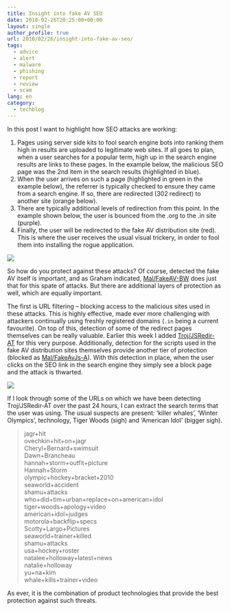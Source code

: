 ```yaml
---
title: Insight into fake AV SEO
date: 2010-02-26T20:25:00+00:00
layout: single
author_profile: true
url: 2010/02/26/insight-into-fake-av-seo/
tags:
  - advice
  - alert
  - malware
  - phishing
  - report
  - review
  - scam
lang: en
category: 
  - techblog
---
```

In this post I want to highlight how SEO attacks are working:

  1. Pages using server side kits to fool search engine bots into ranking them high in results are uploaded to legitimate web sites. If all goes to plan, when a user searches for a popular term, high up in the search engine results are links to these pages. In the example below, the malicious SEO page was the 2nd item in the search results (highlighted in blue).
  2. When the user arrives on such a page (highlighted in green in the example below), the referrer is typically checked to ensure they came from a search engine. If so, there are redirected (302 redirect) to another site (orange below).
  3. There are typically additional levels of redirection from this point. In the example shown below, the user is bounced from the .org to the .in site (purple).
  4. Finally, the user will be redirected to the fake AV distribution site (red). This is where the user receives the usual visual trickery, in order to fool them into installing the rogue application.

[![](http://4.bp.blogspot.com/_vaUVXcmC3OI/S4gme8XaQcI/AAAAAAAABBk/njEBqA2qxsc/s640/seo_fake2.jpg)](http://4.bp.blogspot.com/_vaUVXcmC3OI/S4gme8XaQcI/AAAAAAAABBk/njEBqA2qxsc/s1600-h/seo_fake2.jpg)

So how do you protect against these attacks? Of course, detected the fake AV itself is important, and as Graham indicated, [Mal/FakeAV-BW](http://www.sophos.com/security/analyses/viruses-and-spyware/malfakeavbw.html) does just that for this spate of attacks. But there are additional layers of protection as well, which are equally important.

The first is URL filtering – blocking access to the malicious sites used in these attacks. This is highly effective, made ever more challenging with attackers continually using freshly registered domains (`.in` being a current favourite). On top of this, detection of some of the redirect pages themselves can be really valuable. Earlier this week I added [Troj/JSRedir-AT](http://www.sophos.com/security/analyses/viruses-and-spyware/trojjsredirat.html) for this very purpose. Additionally, detection for the scripts used in the fake AV distribution sites themselves provide another tier of protection (blocked as [Mal/FakeAvJs-A](http://www.sophos.com/security/analyses/viruses-and-spyware/malfakeavjsa.html)). With this detection in place, when the user clicks on the SEO link in the search engine they simply see a block page and the attack is thwarted.

[![](http://3.bp.blogspot.com/_vaUVXcmC3OI/S4gmfspawgI/AAAAAAAABBs/vxcDG2naQrw/s640/seo_block.jpg)](http://3.bp.blogspot.com/_vaUVXcmC3OI/S4gmfspawgI/AAAAAAAABBs/vxcDG2naQrw/s1600-h/seo_block.jpg)

If I look through some of the URLs on which we have been detecting Troj/JSRedir-AT over the past 24 hours, I can extract the search terms that the user was using. The usual suspects are present: ‘killer whales’, ‘Winter Olympics’, technology, Tiger Woods (sigh) and ‘American Idol’ (bigger sigh).

> jagr+hit  \
> ovechkin+hit+on+jagr  \
> Cheryl+Bernard+swimsuit  \
> Dawn+Brancheau  \
> hannah+storm+outfit+picture  \
> Hannah+Storm  \
> olympic+hockey+bracket+2010  \
> seaworld+accident  \
> shamu+attacks  \
> who+did+tim+urban+replace+on+american+idol  \
> tiger+woods+apology+video  \
> american+idol+judges  \
> motorola+backflip+specs  \
> Scotty+Largo+Pictures  \
> seaworld+trainer+killed  \
> shamu+attacks  \
> usa+hockey+roster  \
> natalee+holloway+latest+news  \
> natalie+holloway  \
> yu+na+kim  \
> whale+kills+trainer+video

As ever, it is the combination of product technologies that provide the best protection against such threats.
